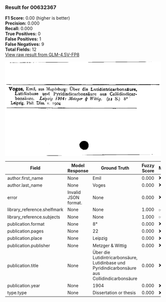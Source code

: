 ### Result for 00632367
**F1 Score:** 0.00 (higher is better)<br>**Precision:** 0.000<br>**Recall:** 0.000<br>**True Positives:** 0<br>**False Positives:** 1<br>**False Negatives:** 9<br>**Total Fields:** 12<br>[View raw result from GLM-4.5V-FP8](https://github.com/RISE-UNIBAS/humanities_data_benchmark/blob/main/results/2025-10-17/T0242/request_T0242_00632367.json)

<img src="https://github.com/RISE-UNIBAS/humanities_data_benchmark/blob/main/benchmarks/zettelkatalog/images/00632367.jpg?raw=true" alt="00632367" width="600px">

| Field | Model Response | Ground Truth | Fuzzy Score | Match |
|-------|----------------|--------------|-------------|-------|
| author.first_name | None | Emil | 0.000 | ❌ |
| author.last_name | None | Voges | 0.000 | ❌ |
| error | Invalid JSON format. | None | 0.000 | ❌ |
| library_reference.shelfmark | None | None | 1.000 | ✅ |
| library_reference.subjects | None | None | 1.000 | ✅ |
| publication.format | None | 8° | 0.000 | ❌ |
| publication.pages | None | 22 | 0.000 | ❌ |
| publication.place | None | Leipzig | 0.000 | ❌ |
| publication.publisher | None | Metzger & Wittig | 0.000 | ❌ |
| publication.title | None | Über die Lutidintricarbonsäure, Lutidinbase und Pyridindicarbonsäure aus Collidindicarbonsäure | 0.000 | ❌ |
| publication.year | None | 1904 | 0.000 | ❌ |
| type.type | None | Dissertation or thesis | 0.000 | ❌ |
